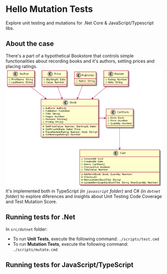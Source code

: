 # Hello Mutation Tests

Explore unit testing and mutations for .Net Core & JavaScript/Typescript libs.

## About the case

There's a part of a hypothetical Bookstore that controls simple functionalities about recording books and it's authors, setting prices and placing ratings.
![Class Diagram](docs/BookstoreClasses.png)
It's implemented both in TypeScript *(in `javascript` folder)* and C# *(in `dotnet` folder)* to explore diferences and insights about Unit Testing Code Coverage and Test Mutation Score.

## Running tests for .Net

In `src/dotnet` folder:
- To run **Unit Tests**, execute the following command: `./scripts/test.cmd`
- To run **Mutation Tests**, execute the following command: `./scripts/mutate.cmd`

## Running tests for JavaScript/TypeScript